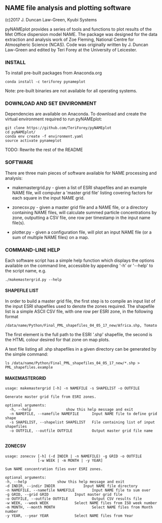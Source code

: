 NAME file analysis and plotting software
----------------------------------------
(c)2017 J. Duncan Law-Green, Kyubi Systems

pyNAMEplot provides a series of tools and functions to plot results of the Met Office dispersion model NAME. The package was designed for the data extraction and analysis work of Zoe Fleming, National Centre for Atmospheric Science (NCAS). Code was originally written by J. Duncan Law-Green and edited by Teri Forey at the University of Leicester.

### INSTALL

To install pre-built packages from Anaconda.org

```angular2html
conda install -c teriforey pynameplot
```

Note: pre-built binaries are not available for all operating systems.


### DOWNLOAD AND SET  ENVIRONMENT

Dependencies are available on Anaconda. To download and create the virtual environment required to run pyNAMEplot:

```angular2html
git clone https://github.com/TeriForey/pyNAMEplot
cd pyNAMEplot/
conda env create -f environment.yaml
source activate pynameplot
```

TODO: Rewrite the rest of the README 

### SOFTWARE

There are three main pieces of software available for NAME processing and analysis:

* makemastergrid.py - given a list of ESRI shapefiles and an example NAME file, will 
  computer a 'master grid file' listing covering factors for each square in the input NAME grid.

* zonecsv.py - given a master grid file and a NAME file, or a directory containing NAME files, will 
  calculate summed particle concentrations by zone, outputting a CSV file, one row per timestamp in 
  the input name file(s).

* plotter.py - given a configuration file, will plot an input NAME file (or a sum of multiple NAME
  files) on a map.

### COMMAND-LINE HELP

Each software script has a simple help function which displays the options available on the command
line, accessible by appending '-h' or '--help' to the script name, e.g.

`./makemastergrid.py --help`

#### SHAPEFILE LIST

In order to build a master grid file, the first step is to compile an input list of the input ESRI
shapefiles used to denote the zones required. The shapefile list is a simple ASCII CSV file, with 
one row per ESRI zone, in the following format

`/data/name/Python/Final_PML_shapefiles_04_05_17_new/Africa.shp, Tomato`

The first element is the full path to the ESRI '.shp' shapefile, the second is the HTML colour 
desired for that zone on map plots.

A text file listing all .shp shapefiles in a given directory can be generated by the simple command:

`ls /data/name/Python/Final_PML_shapefiles_04_05_17_new/*.shp > PML_shapefiles.example`

#### MAKEMASTERGRID
```
usage: makemastergrid [-h] -n NAMEFILE -s SHAPELIST -o OUTFILE

Generate master grid file from ESRI zones.

optional arguments:
  -h, --help				show this help message and exit
  -n NAMEFILE, --namefile NAMEFILE  	Input NAME file to define grid shape
  -s SHAPELIST, --shapelist SHAPELIST   File containing list of input shapefiles
  -o OUTFILE, --outfile OUTFILE         Output master grid file name
										
```
#### ZONECSV
```
usage: zonecsv [-h] (-d INDIR | -n NAMEFILE) -g GRID -o OUTFILE
               [-w WEEK | -m MONTH | -y YEAR]

Sum NAME concentration files over ESRI zones.

optional arguments:
-h, --help				show this help message and exit
-d INDIR, --indir INDIR        		Input NAME file directory
-n NAMEFILE, --namefile NAMEFILE        Input NAME file to sum over
-g GRID, --grid GRID  			Input master grid file
-o OUTFILE, --outfile OUTFILE           Output CSV results file
-w WEEK, --week WEEK  			Select NAME files from ISO week number
-m MONTH, --month MONTH                 Select NAME files from Month number
-y YEAR, --year YEAR  			Select NAME files from Year

```
